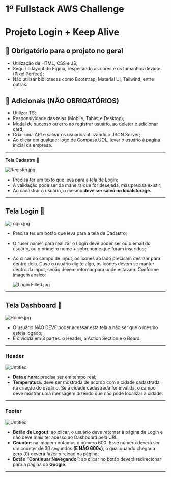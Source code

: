 # 1º Fullstack AWS Challenge

# Projeto Login + Keep Alive

## 🛑 **Obrigatório para o projeto no geral**

- Utilização de HTML, CSS e JS;
- Seguir o layout do Figma, respeitando as cores e os tamanhos devidos (Pixel Perfect);
- Não utilizar bibliotecas como Bootstrap, Material UI, Tailwind, entre outras.

## 🚀 **Adicionais (NÃO OBRIGATÓRIOS)**

- Utilizar TS;
- Responsividade das telas (Mobile, Tablet e Desktop);
- Modal de sucesso ou erro ao registrar usuário, ao deletar e adicionar card;
- Criar uma API e salvar os usuários utilizando o JSON Server;
- Ao clicar em qualquer logo da Compass.UOL, levar o usuário à pagina inicial da empresa.

---

**Tela Cadastro 📄**

![Register.jpg](https://periodic-rhythm-b59.notion.site/image/https%3A%2F%2Fprod-files-secure.s3.us-west-2.amazonaws.com%2F35927e8d-396d-40fc-aa77-39fce9eac8df%2F4b2e4859-bacc-4840-ba60-75a7d3bfecc8%2FRegister.jpg?table=block&id=651a2c09-231b-4b97-8071-6f52ac659573&spaceId=35927e8d-396d-40fc-aa77-39fce9eac8df&width=2000&userId=&cache=v2)

- Precisa ter um texto que leva para a tela de Login;
- A validação pode ser da maneira que for desejada, mas precisa existir;
- Ao cadastrar o usuário, o mesmo **deve ser salvo no localstorage.**

---

## **Tela Login 📲**

![Login.jpg](https://periodic-rhythm-b59.notion.site/image/https%3A%2F%2Fprod-files-secure.s3.us-west-2.amazonaws.com%2F35927e8d-396d-40fc-aa77-39fce9eac8df%2F8e94fc2e-9ed4-419e-bf7d-cec521632cc4%2FLogin.jpg?table=block&id=f4ea920c-7787-4cfe-b4e9-1188f739f100&spaceId=35927e8d-396d-40fc-aa77-39fce9eac8df&width=2000&userId=&cache=v2)

- Precisa ter um botão que leva para a tela de Cadastro;
- O “user name” para realizar o Login deve poder ser ou o email do usuário, ou o primeiro nome + sobrenome que foram inseridos;
- Ao clicar no campo de input, os ícones ao lado precisam deslizar para dentro dela. Caso o usuário digite algo, os ícones devem se manter dentro da input, senão devem retornar para onde estavam. Conforme imagem abaixo:
    
    ![Login Filled.jpg](https://periodic-rhythm-b59.notion.site/image/https%3A%2F%2Fprod-files-secure.s3.us-west-2.amazonaws.com%2F35927e8d-396d-40fc-aa77-39fce9eac8df%2F2840ef0a-e951-4d45-bf62-c35151f2cc6c%2FLogin_Filled.jpg?table=block&id=4abcd1b0-5662-4fdb-b124-91437da5e0e4&spaceId=35927e8d-396d-40fc-aa77-39fce9eac8df&width=2000&userId=&cache=v2)
    

---

## Tela Dashboard 📌

![Home.jpg](https://periodic-rhythm-b59.notion.site/image/https%3A%2F%2Fprod-files-secure.s3.us-west-2.amazonaws.com%2F35927e8d-396d-40fc-aa77-39fce9eac8df%2F4b2586b4-1da4-411c-b73b-600cc90d7505%2FHome.jpg?table=block&id=64e4cb77-aecc-4a18-a79c-0add9b9769b3&spaceId=35927e8d-396d-40fc-aa77-39fce9eac8df&width=2000&userId=&cache=v2)

- O usuário NÃO DEVE poder acessar esta tela a não ser que o mesmo esteja logado;
- É dividida em 3 partes: o Header, a Action Section e o Board.

---

### Header

![Untitled](https://periodic-rhythm-b59.notion.site/image/https%3A%2F%2Fprod-files-secure.s3.us-west-2.amazonaws.com%2F35927e8d-396d-40fc-aa77-39fce9eac8df%2F6b7abbcd-9ce7-4c54-a387-207673bb4d2e%2FUntitled.png?table=block&id=098fcdf3-be84-4e52-ad07-19b3db5293e0&spaceId=35927e8d-396d-40fc-aa77-39fce9eac8df&width=2000&userId=&cache=v2)

- **Data e hora:** precisa ser em tempo real;
- **Temperatura:** deve ser mostrada de acordo com a cidade cadastrada na criação do usuário. Se a cidade cadastrada for inválida, o campo deve mostrar uma mensagem dizendo que não pôde localizar a cidade.

---

### Footer

![Untitled](https://periodic-rhythm-b59.notion.site/image/https%3A%2F%2Fprod-files-secure.s3.us-west-2.amazonaws.com%2F35927e8d-396d-40fc-aa77-39fce9eac8df%2F0feca81c-29f3-4cc2-91c0-92a107508c02%2FUntitled.png?table=block&id=234950ba-27e6-42de-9a52-fdba15e488e7&spaceId=35927e8d-396d-40fc-aa77-39fce9eac8df&width=2000&userId=&cache=v2)

- **Botão de Logout:** ao clicar, o usuário deve retornar à página de Login e não deve mais ter acesso ao Dashboard pela URL.
- **Counter**: na imagem notamos o número 600. Esse número deverá ser um counter de 30 segundos **(E NÃO 600s)**, o qual quando chegar a zero (0) deverá fazer o reload na página;
- **Botão “Continuar Navegando”**:  ao clicar no botão deverá redirecionar para a página do **Google**.

---